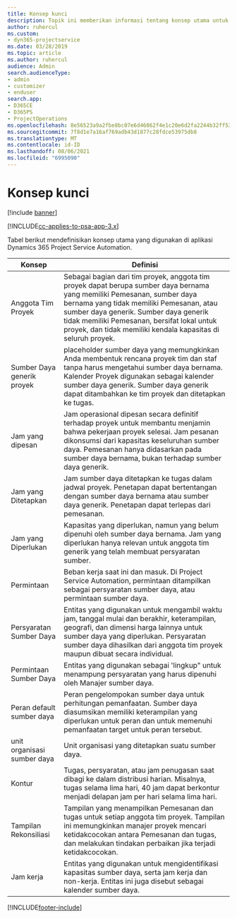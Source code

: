 ```yaml
---
title: Konsep kunci
description: Topik ini memberikan informasi tentang konsep utama untuk manajemen sumber daya dalam Project Service Automation.
author: ruhercul
ms.custom:
- dyn365-projectservice
ms.date: 03/28/2019
ms.topic: article
ms.author: ruhercul
audience: Admin
search.audienceType:
- admin
- customizer
- enduser
search.app:
- D365CE
- D365PS
- ProjectOperations
ms.openlocfilehash: 8e56523a9a2fbe8bc07e6d46062f4e1c20e6d2fa2244b32ff53e96d898b0086c
ms.sourcegitcommit: 7f8d1e7a16af769adb43d1877c28fdce53975db8
ms.translationtype: MT
ms.contentlocale: id-ID
ms.lasthandoff: 08/06/2021
ms.locfileid: "6995090"
---
```

# <a name="key-concepts"></a>Konsep kunci

[!include [banner](../includes/psa-now-project-operations.md)]

[!INCLUDE[cc-applies-to-psa-app-3.x](../includes/cc-applies-to-psa-app-3x.md)]

Tabel berikut mendefinisikan konsep utama yang digunakan di aplikasi Dynamics 365 Project Service Automation.

| Konsep                    | Definisi |
|----------------------------|------------|
| Anggota Tim Proyek        | Sebagai bagian dari tim proyek, anggota tim proyek dapat berupa sumber daya bernama yang memiliki Pemesanan, sumber daya bernama yang tidak memiliki Pemesanan, atau sumber daya generik. Sumber daya generik tidak memiliki Pemesanan, bersifat lokal untuk proyek, dan tidak memiliki kendala kapasitas di seluruh proyek. |
| Sumber Daya generik proyek   | placeholder sumber daya yang memungkinkan Anda membentuk rencana proyek tim dan staf tanpa harus mengetahui sumber daya bernama. Kalender Proyek digunakan sebagai kalender sumber daya generik. Sumber daya generik dapat ditambahkan ke tim proyek dan ditetapkan ke tugas. |
| Jam yang dipesan               | Jam operasional dipesan secara definitif terhadap proyek untuk membantu menjamin bahwa pekerjaan proyek selesai. Jam pesanan dikonsumsi dari kapasitas keseluruhan sumber daya. Pemesanan hanya didasarkan pada sumber daya bernama, bukan terhadap sumber daya generik. |
| Jam yang Ditetapkan             | Jam sumber daya ditetapkan ke tugas dalam jadwal proyek. Penetapan dapat bertentangan dengan sumber daya bernama atau sumber daya generik. Penetapan dapat terlepas dari pemesanan. |
| Jam yang Diperlukan             | Kapasitas yang diperlukan, namun yang belum dipenuhi oleh sumber daya bernama. Jam yang diperlukan hanya relevan untuk anggota tim generik yang telah membuat persyaratan sumber. |
| Permintaan                     | Beban kerja saat ini dan masuk. Di Project Service Automation, permintaan ditampilkan sebagai persyaratan sumber daya, atau permintaan sumber daya. |
| Persyaratan Sumber Daya       | Entitas yang digunakan untuk mengambil waktu jam, tanggal mulai dan berakhir, keterampilan, geografi, dan dimensi harga lainnya untuk sumber daya yang diperlukan. Persyaratan sumber daya dihasilkan dari anggota tim proyek maupun dibuat secara individual. |
| Permintaan Sumber Daya           | Entitas yang digunakan sebagai 'lingkup" untuk menampung persyaratan yang harus dipenuhi oleh Manajer sumber daya. |
| Peran default sumber daya      | Peran pengelompokan sumber daya untuk perhitungan pemanfaatan. Sumber daya diasumsikan memiliki keterampilan yang diperlukan untuk peran dan untuk memenuhi pemanfaatan target untuk peran tersebut. |
| unit organisasi sumber daya | Unit organisasi yang ditetapkan suatu sumber daya. |
| Kontur                    | Tugas, persyaratan, atau jam penugasan saat dibagi ke dalam distribusi harian. Misalnya, tugas selama lima hari, 40 jam dapat berkontur menjadi delapan jam per hari selama lima hari. |
| Tampilan Rekonsiliasi        | Tampilan yang menampilkan Pemesanan dan tugas untuk setiap anggota tim proyek. Tampilan ini memungkinkan manajer proyek mencari ketidakcocokan antara Pemesanan dan tugas, dan melakukan tindakan perbaikan jika terjadi ketidakcocokan. |
| Jam kerja                 | Entitas yang digunakan untuk mengidentifikasi kapasitas sumber daya, serta jam kerja dan non-kerja. Entitas ini juga disebut sebagai kalender sumber daya. |


[!INCLUDE[footer-include](../includes/footer-banner.md)]